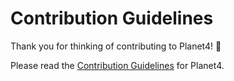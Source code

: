 # Contribution Guidelines

Thank you for thinking of contributing to Planet4! :green_heart:

Please read the [Contribution Guidelines](https://planet4.greenpeace.org/handbook/dev-contribute-to-planet4/) for Planet4.
